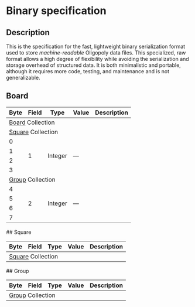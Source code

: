 # Binary specification
## Description
This is the specification for the fast, lightweight binary serialization format used to store _machine-readable_ Oligopoly data files. This specialized, raw format allows a high degree of flexibility while avoiding the serialization and storage overhead of structured data. It is both minimalistic and portable, although it requires more code, testing, and maintenance and is not generalizable.
## Board
<table>
  <thead>
    <tr>
      <th>Byte</th>
      <th>Field</th>
      <th>Type</th>
      <th>Value</th>
      <th>Description</th>
    </tr>
  </thead>
  <tbody>
    <tr>
      <td colspan="5">
        <a href="board">Board</a> Collection</td>
    </tr>
    <tr>
      <td colspan="5">
        <a href="square">Square</a> Collection</td>
    </tr>
    <tr>
      <td>0</td>
      <td rowspan="4">1</td>
      <td rowspan="4">Integer</td>
      <td rowspan="4">—</td>
      <td rowspan="4" />
    </tr>
    <tr>
      <td>1</td>
    </tr>
    <tr>
      <td>2</td>
    </tr>
    <tr>
      <td>3</td>
    </tr>
    <tr>
      <td colspan="5">
        <a href="group">Group</a> Collection</td>
    </tr>
    <tr>
      <td>4</td>
      <td rowspan="4">2</td>
      <td rowspan="4">Integer</td>
      <td rowspan="4">—</td>
      <td rowspan="4" />
    </tr>
    <tr>
      <td>5</td>
    </tr>
    <tr>
      <td>6</td>
    </tr>
    <tr>
      <td>7</td>
    </tr>
  </tbody>
</table>
## Square
<table>
  <thead>
    <tr>
      <th>Byte</th>
      <th>Field</th>
      <th>Type</th>
      <th>Value</th>
      <th>Description</th>
    </tr>
  </thead>
  <tbody>
    <tr>
      <td colspan="5">
        <a href="square">Square</a> Collection</td>
    </tr>
  </tbody>
</table>
## Group
<table>
  <thead>
    <tr>
      <th>Byte</th>
      <th>Field</th>
      <th>Type</th>
      <th>Value</th>
      <th>Description</th>
    </tr>
  </thead>
  <tbody>
    <tr>
      <td colspan="5">
        <a href="group">Group</a> Collection</td>
    </tr>
  </tbody>
</table>

